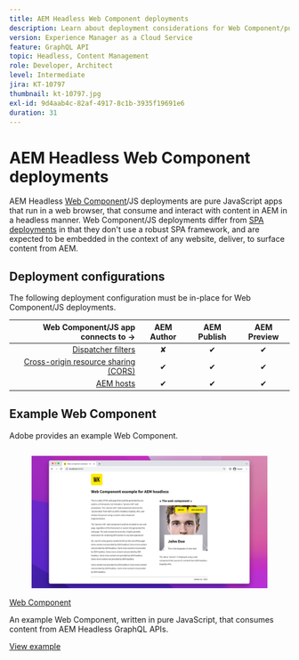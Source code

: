```yaml
---
title: AEM Headless Web Component deployments
description: Learn about deployment considerations for Web Component/pure JS-based AEM Headless deployments.
version: Experience Manager as a Cloud Service
feature: GraphQL API
topic: Headless, Content Management
role: Developer, Architect
level: Intermediate
jira: KT-10797
thumbnail: kt-10797.jpg
exl-id: 9d4aab4c-82af-4917-8c1b-3935f19691e6
duration: 31
---
```

# AEM Headless Web Component deployments

AEM Headless [Web Component](https://developer.mozilla.org/en-US/docs/Web/Web_Components)/JS deployments are pure JavaScript apps that run in a web browser, that consume and interact with content in AEM in a headless manner. Web Component/JS deployments differ from [SPA deployments](./spa.md) in that they don't use a robust SPA framework, and are expected to be embedded in the context of any website, deliver, to surface content from AEM.


## Deployment configurations

The following deployment configuration must be in-place for Web Component/JS deployments.

| Web Component/JS app connects to →            | AEM Author | AEM Publish | AEM Preview |
|---------------------------------------------------:|:----------:|:-----------:|:-----------:|
| [Dispatcher filters](./configurations/dispatcher-filters.md)      | &#10008;   | &#10004;    | &#10004;    |
| [Cross-origin resource sharing (CORS)](./configurations/cors.md)  | &#10004;   | &#10004;    | &#10004;    |
| [AEM hosts](./configurations/aem-hosts.md)                         | &#10004;   | &#10004;    | &#10004;    |

## Example Web Component

Adobe provides an example Web Component.

<div class="columns is-multiline">
    <!-- Web Component -->
    <div class="column is-half-tablet is-half-desktop is-one-third-widescreen" aria-label="Web Component" tabindex="0">
       <div class="card">
           <div class="card-image">
               <figure class="image is-16by9">
                   <a href="../example-apps/web-component.md" title="Web Component" tabindex="-1">
                       <img class="is-bordered-r-small" src="../example-apps/assets/web-component/web-component-card.png" alt="Web Component">
                   </a>
               </figure>
           </div>
           <div class="card-content is-padded-small">
               <div class="content">
                   <p class="headline is-size-6 has-text-weight-bold"><a href="../example-apps/web-component.md" title="Web Component">Web Component</a></p>
                   <p class="is-size-6">An example Web Component, written in pure JavaScript, that consumes content from AEM Headless GraphQL APIs.</p>
                   <a href="../example-apps/web-component.md" class="spectrum-Button spectrum-Button--outline spectrum-Button--primary spectrum-Button--sizeM">
                       <span class="spectrum-Button-label has-no-wrap has-text-weight-bold">View example</span>
                   </a>
               </div>
           </div>
       </div>
    </div>
</div>
